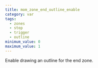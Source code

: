 ```yaml
---
title: mom_zone_end_outline_enable
category: var
tags:
  - zones
  - stop
  - trigger
  - outline
minimum_value: 0
maximum_value: 1
---
```


Enable drawing an outline for the end zone.